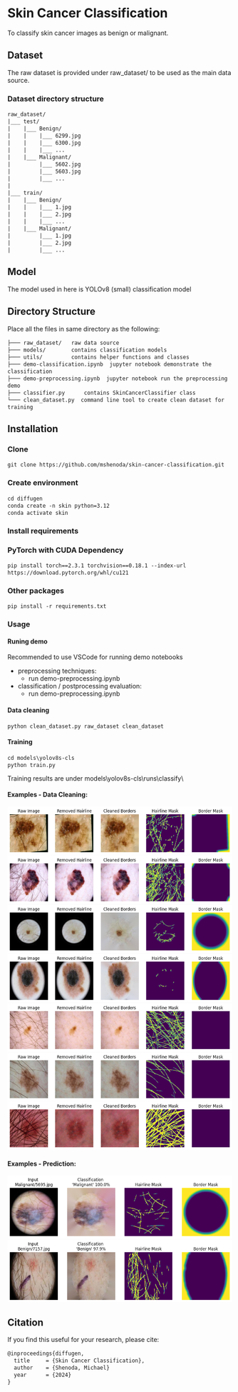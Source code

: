 # Skin Cancer Classification
To classify skin cancer images as benign or malignant.

## Dataset
The raw dataset is provided under raw_dataset/ to be used as the main data source. 

### Dataset directory structure

```
raw_dataset/
|___ test/
|    |___ Benign/
|    |    |___ 6299.jpg
|    |    |___ 6300.jpg
|    |    |___ ...
|    |___ Malignant/
|         |___ 5602.jpg
|         |___ 5603.jpg
|         |___ ...
|
|___ train/
|    |___ Benign/
|    |    |___ 1.jpg
|    |    |___ 2.jpg
|    |    |___ ...
|    |___ Malignant/
|         |___ 1.jpg
|         |___ 2.jpg
|         |___ ...
```

## Model
The model used in here is YOLOv8 (small) classification model

## Directory Structure
Place all the files in same directory as the following:
```
├─── raw_dataset/   raw data source
├─── models/        contains classification models 
├─── utils/         contains helper functions and classes
├─── demo-classification.ipynb  jupyter notebook demonstrate the classification 
├─── demo-preprocessing.ipynb  jupyter notebook run the preprocessing demo 
├─── classifier.py      contains SkinCancerClassifier class 
└─── clean_dataset.py  command line tool to create clean dataset for training
```

## Installation

### Clone
```
git clone https://github.com/mshenoda/skin-cancer-classification.git
```

### Create environment 
```
cd diffugen
conda create -n skin python=3.12
conda activate skin
```

### Install requirements

### PyTorch with CUDA Dependency
```
pip install torch==2.3.1 torchvision==0.18.1 --index-url https://download.pytorch.org/whl/cu121
```
### Other packages
```
pip install -r requirements.txt
```


### Usage
#### Runing demo
Recommended to use VSCode for running demo notebooks
- preprocessing techniques:
    - run demo-preprocessing.ipynb
- classification / postprocessing evaluation:
    - run demo-preprocessing.ipynb

#### Data cleaning 

```shell
python clean_dataset.py raw_dataset clean_dataset
```

#### Training
```shell
cd models\yolov8s-cls
python train.py
```
Training results are under models\yolov8s-cls\runs\classify\


#### Examples - Data Cleaning:
![alt text](examples/cleaning/image-1.png)
![alt text](examples/cleaning/image-2.png)
![alt text](examples/cleaning/image-3.png)
![alt text](examples/cleaning/image-4.png)
![alt text](examples/cleaning/image-5.png)
![alt text](examples/cleaning/image-6.png)
![alt text](examples/cleaning/image-7.png)

#### Examples - Prediction:
![alt text](examples/prediction/image-1.png)
![alt text](examples/prediction/image-2.png)

## Citation
If you find this useful for your research, please cite:
```
@inproceedings{diffugen,
  title     = {Skin Cancer Classification},
  author    = {Shenoda, Michael}
  year      = {2024}
}
```

